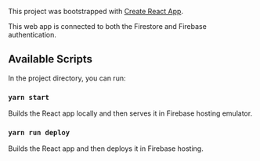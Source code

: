 This project was bootstrapped with [Create React App](https://github.com/facebook/create-react-app).

This web app is connected to both the Firestore and Firebase authentication.

## Available Scripts

In the project directory, you can run:

### `yarn start`

Builds the React app locally and then serves it in Firebase hosting emulator.

### `yarn run deploy`

Builds the React app and then deploys it in Firebase hosting.
